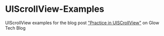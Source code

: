 UIScrollView-Examples
====================

UIScrollView examples for the blog post ["Practice in UISCrollView"](http://tech.glowing.com/cn/practice-in-uiscrollview/) on Glow Tech Blog
